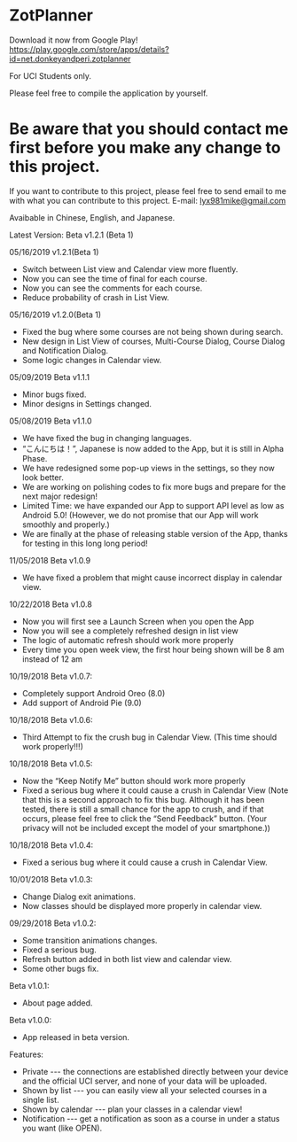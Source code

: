 # ZotPlanner

Download it now from Google Play!
https://play.google.com/store/apps/details?id=net.donkeyandperi.zotplanner

For UCI Students only.

Please feel free to compile the application by yourself.

# Be aware that you should contact me first before you make any change to this project. #
If you want to contribute to this project, please feel free to send email to me with what you can contribute to this project.
E-mail: lyx981mike@gmail.com

Avaibable in Chinese, English, and Japanese.

Latest Version: Beta v1.2.1 (Beta 1)

05/16/2019  v1.2.1(Beta 1) 
-	Switch between List view and Calendar view more fluently. 
-	Now you can see the time of final for each course. 
-	Now you can see the comments for each course. 
-	Reduce probability of crash in List View. 

05/16/2019	v1.2.0(Beta 1)
-	Fixed the bug where some courses are not being shown during search.
-	New design in List View of courses, Multi-Course Dialog, Course Dialog and Notification Dialog.
-	Some logic changes in Calendar view.

05/09/2019	Beta v1.1.1
-	Minor bugs fixed.
-	Minor designs in Settings changed.

05/08/2019	Beta v1.1.0
-	We have fixed the bug in changing languages.
-	“こんにちは！”, Japanese is now added to the App, but it is still in Alpha Phase.
-	We have redesigned some pop-up views in the settings, so they now look better.
-	We are working on polishing codes to fix more bugs and prepare for the next major redesign!
-	Limited Time: we have expanded our App to support API level as low as Android 5.0! (However, we do not promise that our App will work smoothly and properly.)
-	We are finally at the phase of releasing stable version of the App, thanks for testing in this long long period!

11/05/2018	Beta v1.0.9
-	We have fixed a problem that might cause incorrect display in calendar view.

10/22/2018	Beta v1.0.8
-	Now you will first see a Launch Screen when you open the App
-	Now you will see a completely refreshed design in list view
-	The logic of automatic refresh should work more properly
-	Every time you open week view, the first hour being shown will be 8 am instead of 12 am

10/19/2018	Beta v1.0.7:
-	Completely support Android Oreo (8.0)
-	Add support of Android Pie (9.0)

 10/18/2018	Beta v1.0.6:
-   Third Attempt to fix the crush bug in Calendar View. (This time should work properly!!!)

 10/18/2018	Beta v1.0.5:
-	Now the “Keep Notify Me” button should work more properly
-	Fixed a serious bug where it could cause a crush in Calendar View (Note that this is a second approach to fix this bug. Although it has been tested, there is still a small chance for the app to crush, and if that occurs, please feel free to click the “Send Feedback” button. (Your privacy will not be included except the model of your smartphone.))

10/18/2018	Beta v1.0.4:
-	Fixed a serious bug where it could cause a crush in Calendar View.

10/01/2018	Beta v1.0.3:
-	Change Dialog exit animations.
-	Now classes should be displayed more properly in calendar view. 

 09/29/2018	Beta v1.0.2:
-	Some transition animations changes.
-	Fixed a serious bug.
-	Refresh button added in both list view and calendar view.
-	Some other bugs fix.

Beta v1.0.1:
-	About page added.

Beta v1.0.0:
-	App released in beta version.

Features:
+ Private --- the connections are established directly between your device and the official UCI server, and none of your data will be uploaded.
+ Shown by list --- you can easily view all your selected courses in a single list.
+ Shown by calendar --- plan your classes in a calendar view!
+ Notification --- get a notification as soon as a course in under a status you want (like OPEN).
